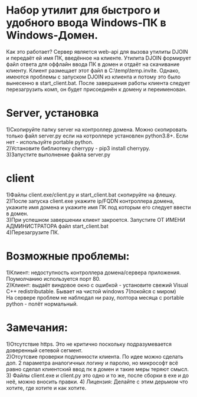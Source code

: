 # Набор утилит для быстрого и удобного ввода Windows-ПК в Windows-Домен.
Как это работает? Сервер является web-api для вызова утилиты DJOIN и передаёт ей имя ПК, введённое на клиенте. Утилита DJOIN формирует файл ответа для оффлайн ввода ПК в домен и отдаёт на скачивание клиенту.
Клиент размещает этот файл в C:\temp\temp.invite. Однако, имеются проблемы с запуском DJOIN из клиента и потому это было вынесенно в start_client.bat. После завершения работы клиента следует перезагрузить комп, он будет присоединён к домену и переименован.


# Server, установка
1)Скопируйте папку server на контроллер домена. Можно скопировать только файл server.py если на котроллере установлен python3.8+. Если нет - используйте portable python.  
2)Установите библиотеку cherrypy - pip3 install cherrypy.  
3)Запустите выполнение файла server.py  

# client
1)Файлы client.exe/client.py и start_client.bat скопируйте на флешку.  
2)После запуска client.exe укажите ip/FQDN контроллера домена, укажите имя домена и укажите имя ПК под которым его следует ввести в домен.  
3)При успешном завершении клиент закроется. Запустите ОТ ИМЕНИ АДМИНИСТРАТОРА файл start_client.bat  
4)Перезагрузите ПК.  

# Возможные проблемы:
1)Клиент: недоступность контроллера домена/сервера приложения. Поумолчанию используется порт 80.  
2)Клиент: выдаёт виндовое окно с ошибкой - установите свежий Visual C++ redistributable. Бывает на чистой windows 7(покойся с миром)   
На сервере проблем не наблюдал ни разу, полтора месяца с portable python - полёт нормальный.
# Замечания:
1)Отсутствие https. Это не критично поскольку подразумевается доверенный сетевой сегмент.  
2)Отсутсвие проверки подлинности клиента. По идее можно сделать доп. 2 параметра аналогичных логину и паролю, но микрософт всё равно сделал клиентский ввод пк в домен и такие меры теряют смысл.  
3) Файлы client.exe и client.py это одно и то же, после сборки в exe и до неё, можно вносить правки.
4) Лицензия: Делайте с этим дерьмом что хотите, где хотите и как хотите.

